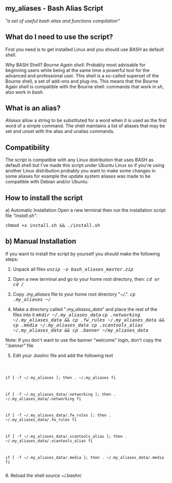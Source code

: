 ## my_aliases - Bash Alias Script
*"a set of useful bash alias and functions compilation"*

## What do I need to use the script?
First you need is to get installed Linux and you should use <i>BASH</i> as default shell.

Why BASH Shell?
<i>Bourne Again shell</i>: Probably most advisable for beginning users while being at the same time a
powerful tool for the advanced and professional user. This shell is a so-called superset of the Bourne shell,
a set of add-ons and plug-ins. This means that the Bourne Again shell is compatible with the Bourne shell:
commands that work in <i>sh</i>, also work in <i>bash</i>.

## What is an alias?
<i>Aliases</i> allow a string to be substituted for a word when it is used as the first word of a simple command.
The shell maintains a list of aliases that may be set and unset with the alias and unalias commands.

## Compatibility
The script is compatible with any Linux distribution that uses BASH as default shell but I've made this script under
Ubuntu Linux so if you're using another Linux distribution probably you want to make some changes in some aliases for
example the update system aliases was made to be compatible with Debian and/or Ubuntu.

## How to install the script
a) Automatic Installation
Open a new terminal then run the installation script file <i>"install.sh"</i>:

<TT>chmod +x install.sh && ./install.sh</TT>

## b) Manual Installation
If you want to install the script by yourself you should make the following steps:

1. Unpack all files
<TT><i>unzip -o bash_aliases_master.zip</i></TT>

2. Open a new terminal and go to your home root directory, then:
<TT><i>cd</i> or <i>cd /</i></TT>

3. Copy <i>.my_aliases</i> file to your home root directory "~/.".
<TT><i>cp .my_aliases ~/</i></TT>

4. Make a directory called "<i>.my_aliases_data</i>" and place the rest of the files into it
<TT><i>mkdir ~/.my_aliases_data</i></TT>
<TT><i>cp .networking ~/.my_aliases_data && cp .fw_rules ~/.my_aliases_data && cp .media ~/.my_aliases_data
cp .scantools_alias ~/.my_aliases_data && cp .banner ~/my_aliases_data</i></TT>

Note: If you don't want to use the banner "welcome" login, don't copy the <i>".banner"</i> file

5. Edit your <i>.bashrc</i> file and add the following text
<code>

if [ -f ~/.my_aliases ]; then
    . ~/.my_aliases
fi

if [ -f ~/.my_aliases_data/.networking ]; then
    . ~/.my_aliases_data/.networking
fi

if [ -f ~/.my_aliases_data/.fw_rules ]; then
    . ~/.my_aliases_data/.fw_rules
fi

if [ -f ~/.my_aliases_data/.scantools_alias ]; then
    . ~/.my_aliases_data/.scantools_alias
fi

if [ -f ~/.my_aliases_data/.media ]; then
    . ~/.my_aliases_data/.media
fi

</code>
6. Reload the shell
<i>source ~/.bashrc</i>
